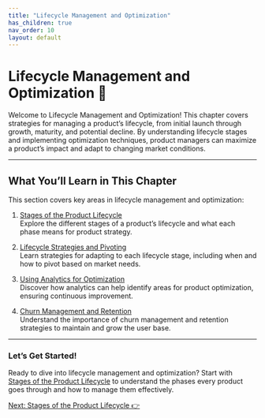 ```yaml
---
title: "Lifecycle Management and Optimization"
has_children: true
nav_order: 10
layout: default
---
```


# Lifecycle Management and Optimization 🔄

Welcome to Lifecycle Management and Optimization! This chapter covers strategies for managing a product’s lifecycle, from initial launch through growth, maturity, and potential decline. By understanding lifecycle stages and implementing optimization techniques, product managers can maximize a product’s impact and adapt to changing market conditions.

---

## What You’ll Learn in This Chapter

This section covers key areas in lifecycle management and optimization:

1. [Stages of the Product Lifecycle](stages-of-the-product-lifecycle)  
   Explore the different stages of a product’s lifecycle and what each phase means for product strategy.

2. [Lifecycle Strategies and Pivoting](lifecycle-strategies-and-pivoting)  
   Learn strategies for adapting to each lifecycle stage, including when and how to pivot based on market needs.

3. [Using Analytics for Optimization](using-analytics-for-optimization)  
   Discover how analytics can help identify areas for product optimization, ensuring continuous improvement.

4. [Churn Management and Retention](churn-management-and-retention)  
   Understand the importance of churn management and retention strategies to maintain and grow the user base.

---

### Let’s Get Started!

Ready to dive into lifecycle management and optimization? Start with [Stages of the Product Lifecycle](stages-of-the-product-lifecycle) to understand the phases every product goes through and how to manage them effectively.

<div class="nav-buttons">
    <a href="stages-of-the-product-lifecycle" class="btn btn-primary">Next: Stages of the Product Lifecycle 👉</a>
</div>
